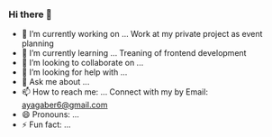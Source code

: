 ### Hi there 👋

- 🔭 I’m currently working on ... Work at my private project as event planning
- 🌱 I’m currently learning ... Treaning of frontend development 
- 👯 I’m looking to collaborate on ... 
- 🤔 I’m looking for help with ...
- 💬 Ask me about ...
- 📫 How to reach me: ... Connect with my by Email: ayagaber6@gmail.com
- 😄 Pronouns: ...
- ⚡ Fun fact: ...

